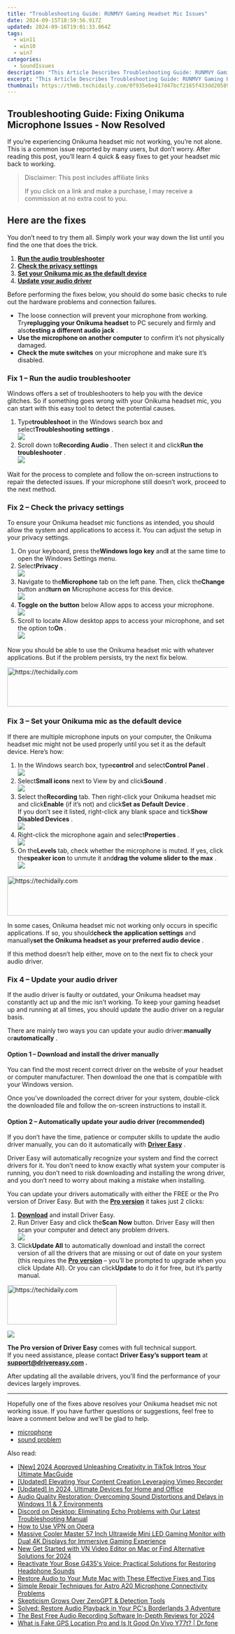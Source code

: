 ```yaml
---
title: "Troubleshooting Guide: RUNMVY Gaming Headset Mic Issues"
date: 2024-09-15T18:59:56.917Z
updated: 2024-09-16T19:01:33.064Z
tags:
  - win11
  - win10
  - win7
categories:
  - SoundIssues
description: "This Article Describes Troubleshooting Guide: RUNMVY Gaming Headset Mic Issues"
excerpt: "This Article Describes Troubleshooting Guide: RUNMVY Gaming Headset Mic Issues"
thumbnail: https://thmb.techidaily.com/0f935ebe417d47bcf2165f433dd2058985bf2be660072717b5b9a5f64bf35952.jpg
---
```


## Troubleshooting Guide: Fixing Onikuma Microphone Issues - Now Resolved

If you’re experiencing Onikuma headset mic not working, you’re not alone. This is a common issue reported by many users, but don’t worry. After reading this post, you’ll learn 4 quick & easy fixes to get your headset mic back to working.

>  Disclaimer: This post includes affiliate links
>
>  If you click on a link and make a purchase, I may receive a commission at no extra cost to you.
>

## Here are the fixes

 You don’t need to try them all. Simply work your way down the list until you find the one that does the trick.

1. **[Run the audio troubleshooter](https://tools.techidaily.com/drivereasy/download/)**
2. **[Check the privacy settings](https://tools.techidaily.com/drivereasy/download/)**
3. **[Set your Onikuma mic as the default device](https://tools.techidaily.com/drivereasy/download/)**
4. **[Update your audio driver](https://tools.techidaily.com/drivereasy/download/)**

 Before performing the fixes below, you should do some basic checks to rule out the hardware problems and connection failures.

* The loose connection will prevent your microphone from working. Try**replugging your Onikuma headset** to PC securely and firmly and also**testing a different audio jack** .
* **Use the microphone on another computer** to confirm it’s not physically damaged.
* **Check the mute switches** on your microphone and make sure it’s disabled.

### Fix 1 – Run the audio troubleshooter

 Windows offers a set of troubleshooters to help you with the device glitches. So if something goes wrong with your Onikuma headset mic, you can start with this easy tool to detect the potential causes.

1. Type**troubleshoot** in the Windows search box and select**Troubleshooting settings** .  
![](https://images.drivereasy.com/wp-content/uploads/2021/01/run-troubleshooter-1.jpg)
2. Scroll down to**Recording Audio** . Then select it and click**Run the troubleshooter** .  
![](https://images.drivereasy.com/wp-content/uploads/2021/01/run-troubleshooter-2-1.jpg)

 Wait for the process to complete and follow the on-screen instructions to repair the detected issues. If your microphone still doesn’t work, proceed to the next method.

### Fix 2 – Check the privacy settings

 To ensure your Onikuma headset mic functions as intended, you should allow the system and applications to access it. You can adjust the setup in your privacy settings.

1. On your keyboard, press the**Windows logo key** and**I** at the same time to open the Windows Settings menu.
2. Select**Privacy** .  
![](https://images.drivereasy.com/wp-content/uploads/2021/01/4-1-2.jpg)
3. Navigate to the**Microphone** tab on the left pane. Then, click the**Change** button and**turn on** Microphone access for this device.  
![](https://images.drivereasy.com/wp-content/uploads/2021/01/4-2-1.jpg)
4. **Toggle on the button** below Allow apps to access your microphone.  
![](https://images.drivereasy.com/wp-content/uploads/2021/01/4-3-1.jpg)
5. Scroll to locate Allow desktop apps to access your microphone, and set the option to**On** .  
![](https://images.drivereasy.com/wp-content/uploads/2021/01/4-4-2.jpg)

 Now you should be able to use the Onikuma headset mic with whatever applications. But if the problem persists, try the next fix below.

<!-- affiliate ads begin -->
<a href="https://aligracehair.sjv.io/c/5597632/2135405/19272" target="_top" id="2135405">
  <img src="//a.impactradius-go.com/display-ad/19272-2135405" border="0" alt="https://techidaily.com" width="728" height="90"/>
</a>
<img height="0" width="0" src="https://aligracehair.sjv.io/i/5597632/2135405/19272" style="position:absolute;visibility:hidden;" border="0" />
<!-- affiliate ads end -->

### Fix 3 – Set your Onikuma mic as the default device

 If there are multiple microphone inputs on your computer, the Onikuma headset mic might not be used properly until you set it as the default device. Here’s how:

1. In the Windows search box, type**control** and select**Control Panel** .  
![](https://images.drivereasy.com/wp-content/uploads/2021/01/sound-settings-1-3.jpg)
2. Select**Small icons** next to View by and click**Sound** .  
![](https://images.drivereasy.com/wp-content/uploads/2021/01/2-2-1.jpg)
3. Select the**Recording** tab. Then right-click your Onikuma headset mic and click**Enable** (if it’s not) and click**Set as Default Device** .  
 If you don’t see it listed, right-click any blank space and tick**Show Disabled Devices** .  
![](https://images.drivereasy.com/wp-content/uploads/2021/01/sound-settings-0-1.jpg)
4. Right-click the microphone again and select**Properties** .  
![](https://images.drivereasy.com/wp-content/uploads/2021/01/sound-settings-3-1.jpg)
5. On the**Levels** tab, check whether the microphone is muted. If yes, click the**speaker icon** to unmute it and**drag the volume slider to the max** .  
![](https://images.drivereasy.com/wp-content/uploads/2021/01/2-8-1.jpg)

<!-- affiliate ads begin -->
<a href="https://appsumo.8odi.net/c/5597632/2118321/7443" target="_top" id="2118321">
  <img src="//a.impactradius-go.com/display-ad/7443-2118321" border="0" alt="https://techidaily.com" width="600" height="90"/>
</a>
<img height="0" width="0" src="https://appsumo.8odi.net/i/5597632/2118321/7443" style="position:absolute;visibility:hidden;" border="0" />
<!-- affiliate ads end -->

 In some cases, Onikuma headset mic not working only occurs in specific applications. If so, you should**check the application settings** and manually**set the Onikuma headset as your preferred audio device** .

 If this method doesn’t help either, move on to the next fix to check your audio driver.

### Fix 4 – Update your audio driver

 If the audio driver is faulty or outdated, your Onikuma headset may constantly act up and the mic isn’t working. To keep your gaming headset up and running at all times, you should update the audio driver on a regular basis.

 There are mainly two ways you can update your audio driver:**manually** or**automatically** .

#### Option 1 – Download and install the driver manually

 You can find the most recent correct driver on the website of your headset or computer manufacturer. Then download the one that is compatible with your Windows version.

 Once you’ve downloaded the correct driver for your system, double-click the downloaded file and follow the on-screen instructions to install it.

#### Option 2 – Automatically update your audio driver (recommended)

 If you don’t have the time, patience or computer skills to update the audio driver manually, you can do it automatically with **[Driver Easy](https://tools.techidaily.com/drivereasy/download/)**  .

 Driver Easy will automatically recognize your system and find the correct drivers for it. You don’t need to know exactly what system your computer is running, you don’t need to risk downloading and installing the wrong driver, and you don’t need to worry about making a mistake when installing.

 You can update your drivers automatically with either the FREE or the Pro version of Driver Easy. But with the **[Pro version](https://tools.techidaily.com/drivereasy/download/)**  it takes just 2 clicks:

1. **[Download](https://tools.techidaily.com/drivereasy/download/)**  and install Driver Easy.
2. Run Driver Easy and click the**Scan Now** button. Driver Easy will then scan your computer and detect any problem drivers.  
![](https://images.drivereasy.com/wp-content/uploads/2021/01/3-1.jpg)
3. Click**Update All** to automatically download and install the correct version of all the drivers that are missing or out of date on your system (this requires the **[Pro version](https://tools.techidaily.com/drivereasy/download/)**  – you’ll be prompted to upgrade when you click Update All). Or you can click**Update** to do it for free, but it’s partly manual.  

<!-- affiliate ads begin -->
<a href="https://bluettius.sjv.io/c/5597632/2139116/17108" target="_top" id="2139116">
  <img src="//a.impactradius-go.com/display-ad/17108-2139116" border="0" alt="https://techidaily.com" width="250" height="90"/>
</a>
<img height="0" width="0" src="https://bluettius.sjv.io/i/5597632/2139116/17108" style="position:absolute;visibility:hidden;" border="0" />
<!-- affiliate ads end -->

![](https://images.drivereasy.com/wp-content/uploads/2021/01/3-2-1.jpg)

**The Pro version of Driver Easy** comes with full technical support.  
 If you need assistance, please contact **Driver Easy’s support team** at **[support@drivereasy.com](https://tools.techidaily.com/drivereasy/download/) .**

 After updating all the available drivers, you’ll find the performance of your devices largely improves.

---

 Hopefully one of the fixes above resolves your Onikuma headset mic not working issue. If you have further questions or suggestions, feel free to leave a comment below and we’ll be glad to help.

* [microphone](https://tools.techidaily.com/drivereasy/download/)
* [sound problem](https://tools.techidaily.com/drivereasy/download/)

<ins class="adsbygoogle"
     style="display:block"
     data-ad-format="autorelaxed"
     data-ad-client="ca-pub-7571918770474297"
     data-ad-slot="1223367746"></ins>

<ins class="adsbygoogle"
     style="display:block"
     data-ad-client="ca-pub-7571918770474297"
     data-ad-slot="8358498916"
     data-ad-format="auto"
     data-full-width-responsive="true"></ins>

<span class="atpl-alsoreadstyle">Also read:</span>
<div><ul>
<li><a href="https://tiktok-video-recordings.techidaily.com/new-2024-approved-unleashing-creativity-in-tiktok-intros-your-ultimate-macguide/"><u>[New] 2024 Approved Unleashing Creativity in TikTok Intros Your Ultimate MacGuide</u></a></li>
<li><a href="https://vimeo-videos.techidaily.com/updated-elevating-your-content-creation-leveraging-vimeo-recorder/"><u>[Updated] Elevating Your Content Creation Leveraging Vimeo Recorder</u></a></li>
<li><a href="https://fox-links.techidaily.com/updated-in-2024-ultimate-devices-for-home-and-office/"><u>[Updated] In 2024, Ultimate Devices for Home and Office</u></a></li>
<li><a href="https://sound-issues.techidaily.com/audio-quality-restoration-overcoming-sound-distortions-and-delays-in-windows-11-and-7-environments/"><u>Audio Quality Restoration: Overcoming Sound Distortions and Delays in Windows 11 & 7 Environments</u></a></li>
<li><a href="https://sound-issues.techidaily.com/discord-on-desktop-eliminating-echo-problems-with-our-latest-troubleshooting-manual/"><u>Discord on Desktop: Eliminating Echo Problems with Our Latest Troubleshooting Manual</u></a></li>
<li><a href="https://tech-recovery.techidaily.com/how-to-use-vpn-on-opera/"><u>How to Use VPN on Opera</u></a></li>
<li><a href="https://hardware-help.techidaily.com/massive-cooler-master-57-inch-ultrawide-mini-led-gaming-monitor-with-dual-4k-displays-for-immersive-gaming-experience/"><u>Massive Cooler Master 57 Inch Ultrawide Mini LED Gaming Monitor with Dual 4K Displays for Immersive Gaming Experience</u></a></li>
<li><a href="https://smart-video-editing.techidaily.com/new-get-started-with-vn-video-editor-on-mac-or-find-alternative-solutions-for-2024/"><u>New Get Started with VN Video Editor on Mac or Find Alternative Solutions for 2024</u></a></li>
<li><a href="https://sound-issues.techidaily.com/reactivate-your-bose-g435s-voice-practical-solutions-for-restoring-headphone-sounds/"><u>Reactivate Your Bose G435's Voice: Practical Solutions for Restoring Headphone Sounds</u></a></li>
<li><a href="https://sound-issues.techidaily.com/restore-audio-to-your-mute-mac-with-these-effective-fixes-and-tips/"><u>Restore Audio to Your Mute Mac with These Effective Fixes and Tips</u></a></li>
<li><a href="https://sound-issues.techidaily.com/simple-repair-techniques-for-astro-a20-microphone-connectivity-problems/"><u>Simple Repair Techniques for Astro A20 Microphone Connectivity Problems</u></a></li>
<li><a href="https://tech-haven.techidaily.com/skepticism-grows-over-zerogpt-and-detection-tools/"><u>Skepticism Grows Over ZeroGPT & Detection Tools</u></a></li>
<li><a href="https://sound-issues.techidaily.com/solved-restore-audio-playback-in-your-pcs-borderlands-3-adventure/"><u>Solved: Restore Audio Playback in Your PC's Borderlands 3 Adventure</u></a></li>
<li><a href="https://ai-vdieo-software.techidaily.com/the-best-free-audio-recording-software-in-depth-reviews-for-2024/"><u>The Best Free Audio Recording Software In-Depth Reviews for 2024</u></a></li>
<li><a href="https://fake-location.techidaily.com/what-is-fake-gps-location-pro-and-is-it-good-on-vivo-y77t-drfone-by-drfone-virtual-android/"><u>What is Fake GPS Location Pro and Is It Good On Vivo Y77t? | Dr.fone</u></a></li>
</ul></div>

